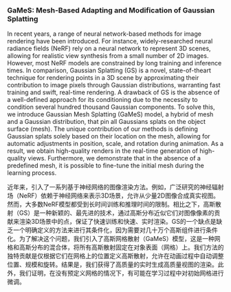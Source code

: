 ### GaMeS: Mesh-Based Adapting and Modification of Gaussian Splatting

In recent years, a range of neural network-based methods for image rendering have been introduced. For instance, widely-researched neural radiance fields (NeRF) rely on a neural network to represent 3D scenes, allowing for realistic view synthesis from a small number of 2D images. However, most NeRF models are constrained by long training and inference times. In comparison, Gaussian Splatting (GS) is a novel, state-of-theart technique for rendering points in a 3D scene by approximating their contribution to image pixels through Gaussian distributions, warranting fast training and swift, real-time rendering. A drawback of GS is the absence of a well-defined approach for its conditioning due to the necessity to condition several hundred thousand Gaussian components. To solve this, we introduce Gaussian Mesh Splatting (GaMeS) model, a hybrid of mesh and a Gaussian distribution, that pin all Gaussians splats on the object surface (mesh). The unique contribution of our methods is defining Gaussian splats solely based on their location on the mesh, allowing for automatic adjustments in position, scale, and rotation during animation. As a result, we obtain high-quality renders in the real-time generation of high-quality views. Furthermore, we demonstrate that in the absence of a predefined mesh, it is possible to fine-tune the initial mesh during the learning process.

近年来，引入了一系列基于神经网络的图像渲染方法。例如，广泛研究的神经辐射场（NeRF）依赖于神经网络来表示3D场景，允许从少量2D图像合成真实视图。然而，大多数NeRF模型都受到长时间训练和推理时间的限制。相比之下，高斯散射（GS）是一种新颖的、最先进的技术，通过高斯分布近似它们对图像像素的贡献来渲染3D场景中的点，保证了快速训练和快速、实时渲染。GS的一个缺点是缺乏一个明确定义的方法来进行其条件化，因为需要对几十万个高斯组件进行条件化。为了解决这个问题，我们引入了高斯网格散射（GaMeS）模型，这是一种网格和高斯分布的混合体，将所有高斯散射固定在对象表面（网格）上。我们方法的独特贡献是仅根据它们在网格上的位置定义高斯散射，允许在动画过程中自动调整位置、规模和旋转。结果是，我们获得了高质量的实时生成高质量视图的渲染。此外，我们证明，在没有预定义网格的情况下，有可能在学习过程中对初始网格进行微调。

